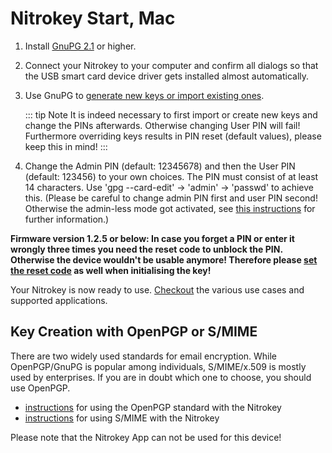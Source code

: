 # Nitrokey Start, Mac
1. Install [GnuPG 2.1](https://gpgtools.org/) or higher.
2. Connect your Nitrokey to your computer and confirm all dialogs so that the USB smart card device driver gets installed almost automatically.
3. Use GnuPG to [generate new keys or import existing ones](https://www.nitrokey.com/documentation/openpgp-email-encryption).

    ::: tip Note
    It is indeed necessary to first import or create new keys and change the PINs afterwards. Otherwise changing User PIN will fail! Furthermore overriding keys results in PIN reset (default values), please keep this in mind!
    :::     
4. Change the Admin PIN (default: 12345678) and then the User PIN (default: 123456) to your own choices. The PIN must consist of at least 14 characters. Use 'gpg --card-edit' -> 'admin' -> 'passwd' to achieve this. (Please be careful to change admin PIN first and user PIN second! Otherwise the admin-less mode got activated, see [this instructions](https://www.fsij.org/doc-gnuk/gnuk-passphrase-setting.html#) for further information.)

**Firmware version 1.2.5 or below: In case you forget a PIN or enter it wrongly three times you need the reset code to unblock the PIN. Otherwise the device wouldn't be usable anymore! Therefore please [set the reset code](http://www.fsij.org/doc-gnuk/gnuk-passphrase-setting.html#set-up-pw1-pw3-and-reset-code) as well when initialising the key!**

Your Nitrokey is now ready to use. [Checkout](https://www.nitrokey.com/documentation/applications) the various use cases and supported applications.
## Key Creation with OpenPGP or S/MIME
There are two widely used standards for email encryption. While OpenPGP/GnuPG is popular among individuals, S/MIME/x.509 is mostly used by enterprises. If you are in doubt which one to choose, you should use OpenPGP.

- [instructions](https://www.nitrokey.com/documentation/openpgp-email-encryption) for using the OpenPGP standard with the Nitrokey
- [instructions](https://www.nitrokey.com/documentation/smime-email-encryption) for using S/MIME with the Nitrokey

Please note that the Nitrokey App can not be used for this device!
